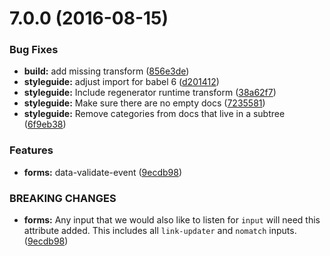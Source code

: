 <a name="7.0.0"></a>
# 7.0.0 (2016-08-15)


### Bug Fixes

* **build:** add missing transform ([856e3de](https://github.com/pivotal-cf/pivotal-ui/commit/856e3de))
* **styleguide:** adjust import for babel 6 ([d201412](https://github.com/pivotal-cf/pivotal-ui/commit/d201412))
* **styleguide:** Include regenerator runtime transform ([38a62f7](https://github.com/pivotal-cf/pivotal-ui/commit/38a62f7))
* **styleguide:** Make sure there are no empty docs ([7235581](https://github.com/pivotal-cf/pivotal-ui/commit/7235581))
* **styleguide:** Remove categories from docs that live in a subtree ([6f9eb38](https://github.com/pivotal-cf/pivotal-ui/commit/6f9eb38))

### Features

* **forms:** data-validate-event ([9ecdb98](https://github.com/pivotal-cf/pivotal-ui/commit/9ecdb98))


### BREAKING CHANGES

* **forms:** Any input that we would also like to listen for `input`
will need this attribute added. This includes all `link-updater` and
`nomatch` inputs. ([9ecdb98](https://github.com/pivotal-cf/pivotal-ui/commits/9ecdb98))


